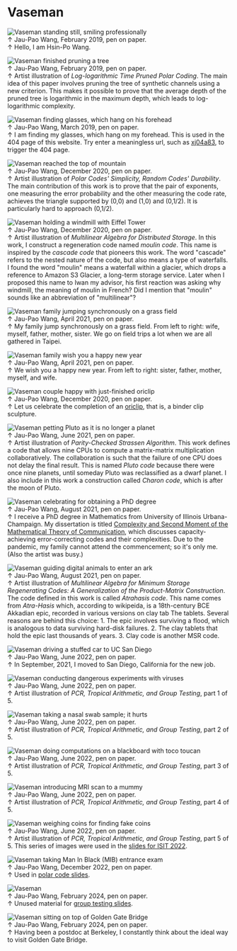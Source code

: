 
# Vaseman

![Vaseman standing still, smiling professionally](Jau-Pao%20Wang%202019-02-10.jpg)  
↑ Jau-Pao Wang, February 2019, pen on paper.  
↑ Hello, I am Hsin-Po Wang.

![Vaseman finished pruning a tree](Jau-Pao%20Wang%202019-02-19.jpg)  
↑ Jau-Pao Wang, February 2019, pen on paper.  
↑ Artist illustration of *Log-logarithmic Time Pruned Polar Coding*.
  The main idea of this paper involves pruning the tree of synthetic
  channels using a new criterion.  This makes it possible to prove that
  the average depth of the pruned tree is logarithmic in the maximum
  depth, which leads to log-logarithmic complexity.

![Vaseman finding glasses, which hang on his forehead](Jau-Pao%20Wang%202019-03-16.jpg)  
↑ Jau-Pao Wang, March 2019, pen on paper.  
↑ I am finding my glasses, which hang on my forehead.  This is used in
  the 404 page of this website.  Try enter a meaningless url, such as
  [xj04a83](xj04a83), to trigger the 404 page.

![Vaseman reached the top of mountain](Jau-Pao%20Wang%202020-12-03.jpg)  
↑ Jau-Pao Wang, December 2020, pen on paper.  
↑ Artist illustration of *Polar Codes' Simplicity, Random Codes'
  Durability*.  The main contribution of this work is to prove that the
  pair of exponents, one measuring the error probability and the other
  measuring the code rate, achieves the triangle supported by (0,0) and
  (1,0) and (0,1/2).  It is particularly hard to approach (0,1/2).

![Vaseman holding a windmill with Eiffel Tower](Jau-Pao%20Wang%202020-12-17.jpg)  
↑ Jau-Pao Wang, December 2020, pen on paper.  
↑ Artist illustration of *Multilinear Algebra for Distributed Storage*.
  In this work, I construct a regeneration code named *moulin code*.
  This name is inspired by the *cascade code* that pioneers this work.
  The word "cascade" refers to the nested nature of the code, but also
  means a type of waterfalls.  I found the word "moulin" means a
  waterfall within a glacier, which drops a reference to Amazon S3
  Glacier, a long-term storage service.  Later when I proposed this name
  to Iwan my advisor, his first reaction was asking why windmill, the
  meaning of moulin in French?  Did I mention that "moulin" sounds like
  an abbreviation of "multilinear"?

![Vaseman family jumping synchronously on a grass field](Jau-Pao%20Wang%202021-04-12.jpg)  
↑ Jau-Pao Wang, April 2021, pen on paper.  
↑ My family jump synchronously on a grass field.  From left to right:
  wife, myself, father, mother, sister.  We go on field trips a lot when
  we are all gathered in Taipei.

![Vaseman family wish you a happy new year](Jau-Pao%20Wang%202021-04-14.jpg)  
↑ Jau-Pao Wang, April 2021, pen on paper.  
↑ We wish you a happy new year.  From left to right: sister, father,
  mother, myself, and wife.

![Vaseman couple happy with just-finished oriclip](Jau-Pao%20Wang%202021-05-20.jpg)  
↑ Jau-Pao Wang, December 2020, pen on paper.  
↑ Let us celebrate the completion of an [oriclip](../oriclip), that is,
  a binder clip sculpture.

![Vaseman petting Pluto as it is no longer a planet](Jau-Pao%20Wang%202021-06-27.jpg)  
↑ Jau-Pao Wang, June 2021, pen on paper.  
↑ Artist illustration of *Parity-Checked Strassen Algorithm*.  This work
  defines a code that allows nine CPUs to compute a matrix-matrix
  multiplication collaboratively.  The collaboration is such that the
  failure of one CPU does not delay the final result.  This is named
  *Pluto code* because there were once nine planets, until someday Pluto
  was reclassified as a dwarf planet.  I also include in this work a
  construction called *Charon code*, which is after the moon of Pluto.

![Vaseman celebrating for obtaining a PhD degree](Jau-Pao%20Wang%202021-08-20.jpg)  
↑ Jau-Pao Wang, August 2021, pen on paper.  
↑ I receive a PhD degree in Mathematics from University of Illinois
  Urbana-Champaign.  My dissertation is titled [Complexity and Second
  Moment of the Mathematical Theory of Communication], which discusses
  capacity-achieving error-correcting codes and their complexities.  Due
  to the pandemic, my family cannot attend the commencement; so it's
  only me.  (Also the artist was busy.)

![Vaseman guiding digital animals to enter an ark](Jau-Pao%20Wang%202021-08-23.jpg)  
↑ Jau-Pao Wang, August 2021, pen on paper.  
↑ Artist illustration of *Multilinear Algebra for Minimum Storage
  Regenerating Codes: A Generalization of the Product-Matrix
  Construction*.  The code defined in this work is called *Atrahasis
  code*.  This name comes from *Atra-Hasis* which, according to
  wikipeida, is a 18th-century BCE Akkadian epic, recorded in various
  versions on clay tab  The tablets.  Several reasons are behind this
  choice: 1.  The epic involves surviving a flood, which is analogous to
  data surviving hard-disk failures.  2.  The clay tablets that hold the
  epic last thousands of years.  3. Clay code is another MSR code.

![Vaseman driving a stuffed car to UC San Diego](Jau-Pao%20Wang%202022-06-21.jpg)  
↑ Jau-Pao Wang, June 2022, pen on paper.  
↑ In September, 2021, I moved to San Diego, California for the new job.

![Vaseman conducting dangerous experiments with viruses](Jau-Pao%20Wang%202022-06-22.jpg)  
↑ Jau-Pao Wang, June 2022, pen on paper.  
↑ Artist illustration of *PCR, Tropical Arithmetic, and Group Testing*,
  part 1 of 5.

![Vaseman taking a nasal swab sample; it hurts](Jau-Pao%20Wang%202022-06-23.jpg)  
↑ Jau-Pao Wang, June 2022, pen on paper.  
↑ Artist illustration of *PCR, Tropical Arithmetic, and Group Testing*,
  part 2 of 5.

![Vaseman doing computations on a blackboard with toco toucan](Jau-Pao%20Wang%202022-06-24.jpg)  
↑ Jau-Pao Wang, June 2022, pen on paper.  
↑ Artist illustration of *PCR, Tropical Arithmetic, and Group Testing*,
  part 3 of 5.

![Vaseman introducing MRI scan to a mummy](Jau-Pao%20Wang%202022-06-25.jpg)  
↑ Jau-Pao Wang, June 2022, pen on paper.  
↑ Artist illustration of *PCR, Tropical Arithmetic, and Group Testing*,
  part 4 of 5.

![Vaseman weighing coins for finding fake coins](Jau-Pao%20Wang%202022-06-26.jpg)  
↑ Jau-Pao Wang, June 2022, pen on paper.  
↑ Artist illustration of *PCR, Tropical Arithmetic, and Group Testing*,
  part 5 of 5.  This series of images were used in the
  [slides for ISIT 2022].

![Vaseman taking Man In Black (MIB) entrance exam](Jau-Pao%20Wang%202022-12-06.jpg)  
↑ Jau-Pao Wang, December 2022, pen on paper.  
↑ Used in [polar code slides](https://github.com/Symbol1/abc).

![Vaseman ](Jau-Pao%20Wang%202024-02-21.jpg)  
↑ Jau-Pao Wang, February 2024, pen on paper.  
↑ Unused material for [group testing slides](https://github.com/Symbol1/GachaManim).

![Vaseman sitting on top of Golden Gate Bridge](Jau-Pao%20Wang%202024-02-24.jpg)  
↑ Jau-Pao Wang, February 2024, pen on paper.  
↑ Having been a postdoc at Berkeley,
  I constantly think about the ideal way to visit Golden Gate Bridge.

[Complexity and Second Moment of the Mathematical Theory of Communication]: https://arxiv.org/abs/2107.06420
[slides for ISIT 2022]: https://github.com/Symbol1/PCR-TGT